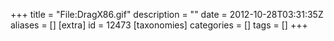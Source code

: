 +++
title = "File:DragX86.gif"
description = ""
date = 2012-10-28T03:31:35Z
aliases = []
[extra]
id = 12473
[taxonomies]
categories = []
tags = []
+++


